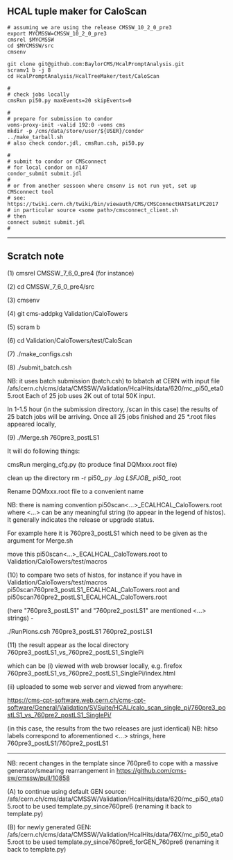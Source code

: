 
## HCAL tuple maker for CaloScan

```
# assuming we are using the release CMSSW_10_2_0_pre3
export MYCMSSW=CMSSW_10_2_0_pre3
cmsrel $MYCMSSW
cd $MYCMSSW/src
cmsenv

git clone git@github.com:BaylorCMS/HcalPromptAnalysis.git
scramv1 b -j 8
cd HcalPromptAnalysis/HcalTreeMaker/test/CaloScan

#
# check jobs locally
cmsRun pi50.py maxEvents=20 skipEvents=0

#
# prepare for submission to condor
voms-proxy-init -valid 192:0 -voms cms
mkdir -p /cms/data/store/user/${USER}/condor
../make_tarball.sh
# also check condor.jdl, cmsRun.csh, pi50.py

#
# submit to condor or CMSconnect
# for local condor on n147
condor_submit submit.jdl
#
# or from another sessoon where cmsenv is not run yet, set up CMSconnect tool
# see: https://twiki.cern.ch/twiki/bin/viewauth/CMS/CMSConnectHATSatLPC2017
# in particular source <some path>/cmsconnect_client.sh
# then
connect submit submit.jdl
# 
```

- - - -

## Scratch note

(1) cmsrel CMSSW_7_6_0_pre4 (for instance)

(2) cd CMSSW_7_6_0_pre4/src

(3) cmsenv

(4) git cms-addpkg Validation/CaloTowers

(5) scram b

(6) cd Validation/CaloTowers/test/CaloScan

(7) ./make_configs.csh

(8) ./submit_batch.csh

NB: it uses batch submission (batch.csh) to lxbatch at CERN 
with input file 
/afs/cern.ch/cms/data/CMSSW/Validation/HcalHits/data/620/mc_pi50_eta05.root
Each of 25 job uses 2K out of total 50K input.

In 1-1.5 hour (in the submission directory, /scan in this case)
the results of 25 batch jobs will be arriving. 
Once all 25 jobs finished and 25 *.root files appeared locally, 

(9) ./Merge.sh 760pre3_postLS1

It will do following things:

cmsRun  merging_cfg.py
(to produce final DQMxxx.root file)

clean up the directory
rm -r pi50_*.py *.log LSFJOB_* pi50_*.root

Rename DQMxxx.root file to a convenient name

NB: there is naming convention  pi50scan<...>_ECALHCAL_CaloTowers.root
where <...> can be any meaningful string (to appear in the legend of histos). It generally indicates the release or upgrade status.

For example here it is 760pre3_postLS1 which need to be given as the argument for Merge.sh

move this pi50scan<...>_ECALHCAL_CaloTowers.root to Validation/CaloTowers/test/macros


(10) to compare two sets of histos, for instance if you have in 
Validation/CaloTowers/test/macros 
pi50scan760pre3_postLS1_ECALHCAL_CaloTowers.root    and
pi50scan760pre2_postLS1_ECALHCAL_CaloTowers.root

(here "760pre3_postLS1" and "760pre2_postLS1" are mentioned <...> strings) - 

./RunPions.csh 760pre3_postLS1 760pre2_postLS1


(11) the result appear as the local directory 
760pre3_postLS1_vs_760pre2_postLS1_SinglePi
  
which can be 
(i) viewed with web browser locally, e.g.
firefox 760pre3_postLS1_vs_760pre2_postLS1_SinglePi/index.html

(ii) uploaded to some web server and viewed from anywhere:

https://cms-cpt-software.web.cern.ch/cms-cpt-software/General/Validation/SVSuite/HCAL/calo_scan_single_pi/760pre3_postLS1_vs_760pre2_postLS1_SinglePi/

(in this case, the results from the two releases are just identical)
NB:  hitso labels correspond to aforementioned <...> strings, here 760pre3_postLS1/760pre2_postLS1

--------------------------------------------------
NB: recent changes in the template since 760pre6
to cope with a massive generator/smearing rearrangement in
https://github.com/cms-sw/cmssw/pull/10858

(A) to continue using default GEN source:
    /afs/cern.ch/cms/data/CMSSW/Validation/HcalHits/data/620/mc_pi50_eta05.root
to be used template.py_since760pre6 (renaming it back to template.py)

(B) for newly generated GEN:
    /afs/cern.ch/cms/data/CMSSW/Validation/HcalHits/data/76X/mc_pi50_eta05.root
to be used template.py_since760pre6_forGEN_760pre6 (renaming it back to template.py)
